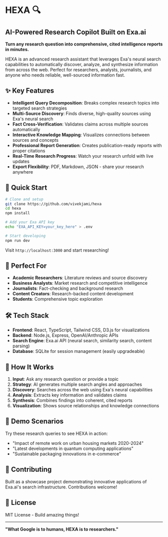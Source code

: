 # HEXA 🔍
## AI-Powered Research Copilot Built on Exa.ai

**Turn any research question into comprehensive, cited intelligence reports in minutes.**

HEXA is an advanced research assistant that leverages Exa's neural search capabilities to automatically discover, analyze, and synthesize information from across the web. Perfect for researchers, analysts, journalists, and anyone who needs reliable, well-sourced information fast.

## ✨ Key Features

- **Intelligent Query Decomposition**: Breaks complex research topics into targeted search strategies
- **Multi-Source Discovery**: Finds diverse, high-quality sources using Exa's neural search
- **Fact Cross-Verification**: Validates claims across multiple sources automatically
- **Interactive Knowledge Mapping**: Visualizes connections between sources and concepts
- **Professional Report Generation**: Creates publication-ready reports with proper citations
- **Real-Time Research Progress**: Watch your research unfold with live updates
- **Export Flexibility**: PDF, Markdown, JSON - share your research anywhere

## 🚀 Quick Start

```bash
# Clone and setup
git clone https://github.com/vivekjami/hexa
cd hexa
npm install

# Add your Exa API key
echo "EXA_API_KEY=your_key_here" > .env

# Start developing
npm run dev
```

Visit `http://localhost:3000` and start researching!

## 🎯 Perfect For

- **Academic Researchers**: Literature reviews and source discovery
- **Business Analysts**: Market research and competitive intelligence  
- **Journalists**: Fact-checking and background research
- **Content Creators**: Research-backed content development
- **Students**: Comprehensive topic exploration

## 🛠 Tech Stack

- **Frontend**: React, TypeScript, Tailwind CSS, D3.js for visualizations
- **Backend**: Node.js, Express, OpenAI/Anthropic APIs
- **Search Engine**: Exa.ai API (neural search, similarity search, content parsing)
- **Database**: SQLite for session management (easily upgradeable)

## 📖 How It Works

1. **Input**: Ask any research question or provide a topic
2. **Strategy**: AI generates multiple search angles and approaches  
3. **Discovery**: Searches across the web using Exa's neural capabilities
4. **Analysis**: Extracts key information and validates claims
5. **Synthesis**: Combines findings into coherent, cited reports
6. **Visualization**: Shows source relationships and knowledge connections

## 🎪 Demo Scenarios

Try these research queries to see HEXA in action:
- "Impact of remote work on urban housing markets 2020-2024"
- "Latest developments in quantum computing applications"
- "Sustainable packaging innovations in e-commerce"

## 🤝 Contributing

Built as a showcase project demonstrating innovative applications of Exa.ai's search infrastructure. Contributions welcome!

## 📄 License

MIT License - Build amazing things!

---

**"What Google is to humans, HEXA is to researchers."**
